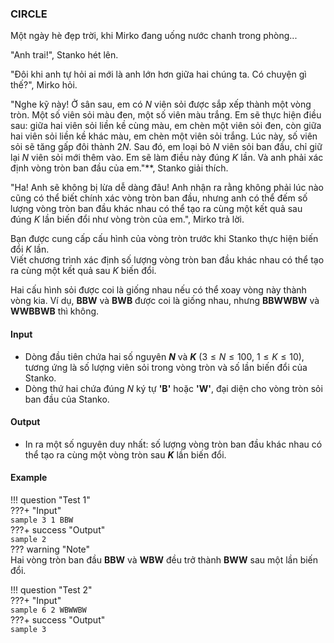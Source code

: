 ### CIRCLE

Một ngày hè đẹp trời, khi Mirko đang uống nước chanh trong phòng...  

"Anh trai!", Stanko hét lên.  

"Đôi khi anh tự hỏi ai mới là anh lớn hơn giữa hai chúng ta. Có chuyện gì thế?", Mirko hỏi.  

"Nghe kỹ này! Ở sân sau, em có $N$ viên sỏi được sắp xếp thành một vòng tròn. Một số viên sỏi màu đen, một số viên màu trắng. Em sẽ thực hiện điều sau: giữa hai viên sỏi liền kề cùng màu, em chèn một viên sỏi đen, còn giữa hai viên sỏi liền kề khác màu, em chèn một viên sỏi trắng. Lúc này, số viên sỏi sẽ tăng gấp đôi thành $2N$. Sau đó, em loại bỏ $N$ viên sỏi ban đầu, chỉ giữ lại $N$ viên sỏi mới thêm vào. Em sẽ làm điều này đúng $K$ lần. Và anh phải xác định vòng tròn ban đầu của em."**, Stanko giải thích.  

"Ha! Anh sẽ không bị lừa dễ dàng đâu! Anh nhận ra rằng không phải lúc nào cũng có thể biết chính xác vòng tròn ban đầu, nhưng anh có thể đếm số lượng vòng tròn ban đầu khác nhau có thể tạo ra cùng một kết quả sau đúng $K$ lần biến đổi như vòng tròn của em.", Mirko trả lời.  

Bạn được cung cấp cấu hình của vòng tròn trước khi Stanko thực hiện biến đổi $K$ lần.  
Viết chương trình xác định số lượng vòng tròn ban đầu khác nhau có thể tạo ra cùng một kết quả sau $K$ biến đổi.  

Hai cấu hình sỏi được coi là giống nhau nếu có thể xoay vòng này thành vòng kia. Ví dụ, **BBW** và **BWB** được coi là giống nhau, nhưng **BBWWBW** và **WWBBWB** thì không.  

#### Input  
- Dòng đầu tiên chứa hai số nguyên **$N$** và **$K$** ($3 \leq N \leq 100$, $1 \leq K \leq 10$), tương ứng là số lượng viên sỏi trong vòng tròn và số lần biến đổi của Stanko.  
- Dòng thứ hai chứa đúng $N$ ký tự **'B'** hoặc **'W'**, đại diện cho vòng tròn sỏi ban đầu của Stanko.  

#### Output  
- In ra một số nguyên duy nhất: số lượng vòng tròn ban đầu khác nhau có thể tạo ra cùng một vòng tròn sau **$K$** lần biến đổi.  

#### Example  

!!! question "Test 1"  
    ???+ "Input"  
        ```sample
        3 1
        BBW
        ```  
    ???+ success "Output"  
        ```sample
        2
        ```  
    ??? warning "Note"  
        Hai vòng tròn ban đầu **BBW** và **WBW** đều trở thành **BWW** sau một lần biến đổi.  

!!! question "Test 2"  
    ???+ "Input"  
        ```sample
        6 2
        WBWWBW
        ```  
    ???+ success "Output"  
        ```sample
        3
        ```  

